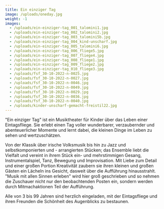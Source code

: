 ```yaml
---
title: Ein einziger Tag
image: /uploads/oneday.jpg
weight: -1
images:
  - /uploads/ein-einziger-tag_001_talomini1.jpg
  - /uploads/ein-einziger-tag_002_talomini2.jpg
  - /uploads/ein-einziger-tag_003_talomini5b.jpg
  - /uploads/ein-einziger-tag_004_kind-unscharf.jpg
  - /uploads/ein-einziger-tag_005_talomini6.jpg
  - /uploads/ein-einziger-tag_006_fliege5.jpg
  - /uploads/ein-einziger-tag_007_fliege4.jpg
  - /uploads/ein-einziger-tag_008_fliege1.jpg
  - /uploads/ein-einziger-tag_009_fliege2.jpg
  - /uploads/ein-einziger-tag_010_fliege3.jpg
  - /uploads/fsf_30-10-2022-n-0025.jpg
  - /uploads/fsf_30-10-2022-n-0027.jpg
  - /uploads/fsf_30-10-2022-n-0046.jpg
  - /uploads/fsf_30-10-2022-n-0049.jpg
  - /uploads/fsf_30-10-2022-n-0029.jpg
  - /uploads/fsf_30-10-2022-n-0036.jpg
  - /uploads/fsf_30-10-2022-n-0040.jpg
  - /uploads/kinder-unscharf-gemacht-freistil22.jpg
---
```


"Ein einziger Tag" ist ein Musiktheater für Kinder über das Leben einer
Eintagsfliege. Sie erlebt einen Tag voller wunderbarer, verzaubernder und
abenteuerlicher Momente und lernt dabei, die kleinen Dinge im Leben zu sehen
und wertzuschätzen.

<!--more-->

Von der Klassik über irische Volksmusik bis hin zu Jazz und selbstkomponierten
und - arrangierten Stücken; das Ensemble liebt die Vielfalt und vereint in
ihrem Stück ein- und mehrstimmigen Gesang, Instrumentalspiel, Tanz, Bewegung
und Improvisation. Mit Liebe zum Detail und einer großen Portion Kreativität
zaubern sie ihren kleinen und großen Gästen ein Lächeln ins Gesicht, dasweit
über die Aufführung hinausstrahlt. "Musik mit allen Sinnen erleben" wird hier
groß geschrieben und so nehmen die Zuschauer nicht nur den beobachtenden Posten
ein, sondern werden durch Mitmachaktionen Teil der Aufführung.

Alle von 3 bis 99 Jahren sind herzlich eingeladen, mit der Eintagsfliege und
ihren Freunden die Schönheit des Augenblicks zu bestaunen.
